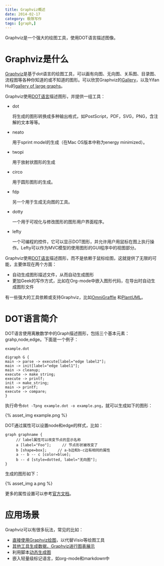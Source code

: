 ```yaml
---
title: Graphviz概述
date: 2014-02-17
category: 极限写作
tags: [graph,]
---
```


Graphviz是一个强大的绘图工具，使用DOT语言描述图像。

# Graphviz是什么

[Graphviz](http://www.graphviz.org/)是基于dot语言的绘图工具，可以画有向图、无向图、关系图、目录图、流程图等各种你知道的或不知道的图形。可以欣赏Graphviz的[Gallery](http://www.graphviz.org/Gallery.php)，以及Yifan Hu的[gallery of large graphs](http://www2.research.att.com/~yifanhu/GALLERY/GRAPHS/index1.html)。

Graphviz使用[DOT语言](http://zh.wikipedia.org/wiki/DOT%E8%AF%AD%E8%A8%80)描述图形，并提供一组工具：

- dot

  将生成的图形转换成多种输出格式，如PostScript，PDF，SVG，PNG，含注解的文本等等。

- neato

  用于sprint model的生成（在Mac OS版本中称为energy minimized）。

- twopi

  用于放射状图形的生成

- circo

  用于圆形图形的生成。

- fdp

  另一个用于生成无向图的工具。

- dotty

  一个用于可视化与修改图形的图形用户界面程序。

- lefty

  一个可编程的控件，它可以显示DOT图形，并允许用户用鼠标在图上执行操作。Lefty可以作为MVC模型的使用图形的GUI程序中的视图部分。


Graphviz使用[DOT语言](http://zh.wikipedia.org/wiki/DOT%E8%AF%AD%E8%A8%80)描述图形，而不是依赖于鼠标绘图，这就提供了无限的可能，主要体现在两个方面：

- 自动生成图形描述文件，从而自动生成图形
- 更加Geek的写作方式，比如在Org-mode中嵌入图形代码，在导出时自动生成图形文件

有一些强大的工具依赖或支持Graphviz，比如[OmniGraffle](http://www.omnigroup.com/omnigraffle)
和[PlantUML](http://plantuml.sourceforge.net/index.html)。


# DOT语言简介

DOT语言使用离散数学中的Graph描述图形，包括三个基本元素：grahp,node,edge。下面是一个例子：

`example.dot`

```
digraph G {
main -> parse -> execute[label="edge label2"];
main -> init[label="edge label1"];
main -> cleanup;
execute -> make_string;
execute -> printf;
init -> make_string;
main -> printf;
execute -> compare;
}
```

执行命令`dot -Tpng example.dot -o example.png`，就可以生成如下的图形：

{% asset_img example.png  %}

DOT通过属性可以设置node和edge的样式，比如：

```
graph graphname {
     // label属性可以改变节点的显示名称
     a [label="Foo"];     // 节点形状被改变了
     b [shape=box];     // a-b边和b-c边有相同的属性
     a -- b -- c [color=blue];
     b -- d [style=dotted, label="无向图"];
}
```

生成的图形如下：

{% asset_img a.png  %}

更多的属性设置可以参考[官方文档](http://www.graphviz.org/content/attrs)。




# 应用场景

Graphviz可以有很多玩法，常见的比如：

- [直接使用Graphviz绘图](http://gashero.iteye.com/blog/1748795)，以代替Visio等绘图工具
- [其他工具生成数据，Graphviz进行图表展示](http://www.cnblogs.com/lanxuezaipiao/p/3450201.html)
- 利用脚本[动态生成图](http://www.ibm.com/developerworks/cn/aix/library/au-aix-graphviz/index.html?ca=dat)
- 嵌入轻量级标记语言，如org-mode和markdown中

